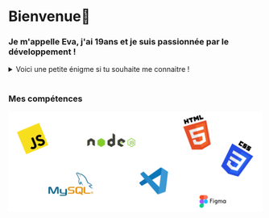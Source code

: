 # Bienvenue👋
### Je m'appelle Eva, j'ai 19ans et je suis passionnée par le développement !<br>

<details>
<summary>Voici une petite énigme si tu souhaite me connaitre !<br></summary>
<br>
const nom = "enigme des passions";<br>
const passionA = "oc";<br>
const passionA2 = "de";<br>
const passionB1 = "j";<br>
const passionB2 = "ue";<br>
const passionB3 = "x";<br>
const passionB4 = "odiév".split("").reverse().join("");<br>

const phraseStructurée = "Je suis structuré et universel, je suis le ";<br>
const phraseImmersive = "Je suis immersif, interactif et créatif, je suis le ";<br>

const enigmeComplète =
phraseStructurée +
passionA +
passionA2 +
" et " +
phraseImmersive +
passionB1 +
passionB2.split("").reverse().join("") +
passionB3 +
passionB4 +
".";

<br>
  Alors, tu as su trouver le résultat?:thinking:
</details><br>

### Mes compétences<br>
<img src="Compétences.png">
<!--
**eva-dpr2004/eva-dpr2004** is a ✨ _special_ ✨ repository because its `README.md` (this file) appears on your GitHub profile.

Here are some ideas to get you started:

- 🔭 I’m currently working on ...
- 🌱 I’m currently learning ...
- 👯 I’m looking to collaborate on ...
- 🤔 I’m looking for help with ...
- 💬 Ask me about ...
- 📫 How to reach me: ...
- 😄 Pronouns: ...
- ⚡ Fun fact: ...
-->
